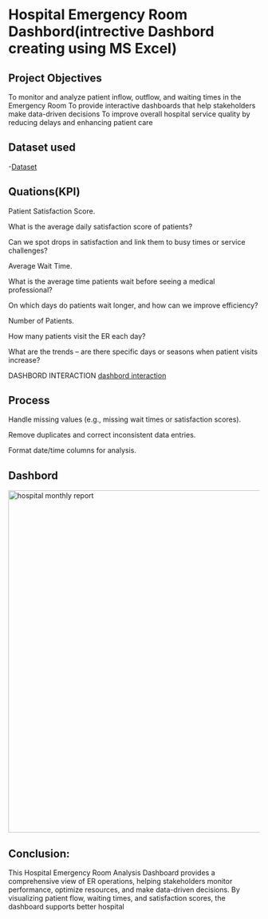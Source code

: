 # Hospital Emergency Room Dashbord(intrective Dashbord creating using MS Excel)
## Project Objectives
To monitor and analyze patient inflow, outflow, and waiting times in the Emergency Room
To provide interactive dashboards that help stakeholders make data-driven decisions
To improve overall hospital service quality by reducing delays and enhancing patient care
## Dataset used
-<a href="https://github.com/ravenakhatoon/Data-Analysis-Dashboard/blob/main/Hospital%20Emergency%20Room%20Data.csv">Dataset</a>
## Quations(KPI)
 Patient Satisfaction Score.
 
What is the average daily satisfaction score of patients?

Can we spot drops in satisfaction and link them to busy times or service challenges?

  Average Wait Time.
  
What is the average time patients wait before seeing a medical professional?

On which days do patients wait longer, and how can we improve efficiency?

 Number of Patients.
 
How many patients visit the ER each day?

What are the trends – are there specific days or seasons when patient visits increase?

DASHBORD INTERACTION <a href="https://github.com/ravenakhatoon/Data-Analysis-Dashboard/blob/main/hospital%20monthly%20report.png">dashbord interaction</a>
## Process
Handle missing values (e.g., missing wait times or satisfaction scores).

Remove duplicates and correct inconsistent data entries.

Format date/time columns for analysis.
## Dashbord
<img width="1520" height="687" alt="hospital monthly report" src="https://github.com/user-attachments/assets/4b8c11e8-2ea4-4fd4-af4a-a300f25ed26f" />

## Conclusion:
This Hospital Emergency Room Analysis Dashboard provides a comprehensive view of ER operations, helping stakeholders monitor performance, optimize resources, and make data-driven decisions. By visualizing patient flow, waiting times, and satisfaction scores, the dashboard supports better hospital
